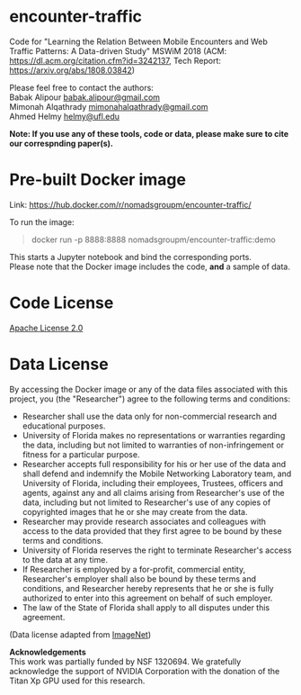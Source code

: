 # encounter-traffic
Code for "Learning the Relation Between Mobile Encounters and Web Traffic Patterns: A Data-driven Study" MSWiM 2018 (ACM: https://dl.acm.org/citation.cfm?id=3242137, Tech Report: https://arxiv.org/abs/1808.03842)

Please feel free to contact the authors:  
Babak Alipour <babak.alipour@gmail.com>  
Mimonah Alqathrady <mimonahalqathrady@gmail.com>  
Ahmed Helmy <helmy@ufl.edu>  

**Note: If you use any of these tools, code or data, please make sure to cite our correspnding paper(s).**

# Pre-built Docker image
Link: https://hub.docker.com/r/nomadsgroupm/encounter-traffic/  

To run the image:
>docker run -p 8888:8888 nomadsgroupm/encounter-traffic:demo

This starts a Jupyter notebook and bind the corresponding ports.  
Please note that the Docker image includes the code, __and__ a sample of data.

# Code License
[Apache License 2.0](https://spdx.org/licenses/Apache-2.0.html)

# Data License
By accessing the Docker image or any of the data files associated with this project, you (the "Researcher") agree to the following terms and conditions:  
  * Researcher shall use the data only for non-commercial research and educational purposes.  
  * University of Florida makes no representations or warranties regarding the data, including but not limited to warranties of non-infringement or fitness for a particular purpose.  
  * Researcher accepts full responsibility for his or her use of the data and shall defend and indemnify the Mobile Networking Laboratory team, and University of Florida, including their employees, Trustees, officers and agents, against any and all claims arising from Researcher's use of the data, including but not limited to Researcher's use of any copies of copyrighted images that he or she may create from the data.  
  * Researcher may provide research associates and colleagues with access to the data provided that they first agree to be bound by these terms and conditions.  
  * University of Florida reserves the right to terminate Researcher's access to the data at any time.
  * If Researcher is employed by a for-profit, commercial entity, Researcher's employer shall also be bound by these terms and conditions, and Researcher hereby represents that he or she is fully authorized to enter into this agreement on behalf of such employer.  
  * The law of the State of Florida shall apply to all disputes under this agreement.  

(Data license adapted from [ImageNet](http://image-net.org/download-faq))  

**Acknowledgements**  
This work was partially funded by NSF 1320694. We gratefully acknowledge the support of NVIDIA Corporation with the donation of the Titan Xp GPU used for this research.
